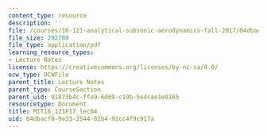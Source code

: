 ```yaml
---
content_type: resource
description: ''
file: /courses/16-121-analytical-subsonic-aerodynamics-fall-2017/04dbacf09e33254482b492cc4f9c917a_MIT16_121F17_lec04.pdf
file_size: 292789
file_type: application/pdf
learning_resource_types:
- Lecture Notes
license: https://creativecommons.org/licenses/by-nc-sa/4.0/
ocw_type: OCWFile
parent_title: Lecture Notes
parent_type: CourseSection
parent_uid: 91873b4c-ffe9-6d69-c19b-5e4cae1e0165
resourcetype: Document
title: MIT16_121F17_lec04
uid: 04dbacf0-9e33-2544-82b4-92cc4f9c917a
---
```

